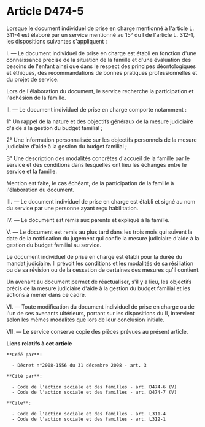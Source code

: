 # Article D474-5

Lorsque le document individuel de prise en charge mentionné à l'article L. 311-4 est élaboré par un service mentionné au 15°
du I de l'article L. 312-1, les dispositions suivantes s'appliquent : 

I. ― Le document individuel de prise en charge est établi en fonction d'une connaissance précise de la situation de la
famille et d'une évaluation des besoins de l'enfant ainsi que dans le respect des principes déontologiques et éthiques, des
recommandations de bonnes pratiques professionnelles et du projet de service. 

Lors de l'élaboration du document, le service recherche la participation et l'adhésion de la famille. 

II. ― Le document individuel de prise en charge comporte notamment : 

1° Un rappel de la nature et des objectifs généraux de la mesure judiciaire d'aide à la gestion du budget familial ; 

2° Une information personnalisée sur les objectifs personnels de la mesure judiciaire d'aide à la gestion du budget
familial ; 

3° Une description des modalités concrètes d'accueil de la famille par le service et des conditions dans lesquelles ont lieu
les échanges entre le service et la famille. 

Mention est faite, le cas échéant, de la participation de la famille à l'élaboration du document. 

III. ― Le document individuel de prise en charge est établi et signé au nom du service par une personne ayant reçu
habilitation. 

IV. ― Le document est remis aux parents et expliqué à la famille.

V. ― Le document est remis au plus tard dans les trois mois qui suivent la date de la notification du jugement qui confie la
mesure judiciaire d'aide à la gestion du budget familial au service. 

Le document individuel de prise en charge est établi pour la durée du mandat judiciaire. Il prévoit les conditions et les
modalités de sa résiliation ou de sa révision ou de la cessation de certaines des mesures qu'il contient. 

Un avenant au document permet de réactualiser, s'il y a lieu, les objectifs précis de la mesure judiciaire d'aide à la
gestion du budget familial et les actions à mener dans ce cadre. 

VI. ― Toute modification du document individuel de prise en charge ou de l'un de ses avenants ultérieurs, portant sur les
dispositions du II, intervient selon les mêmes modalités que lors de leur conclusion initiale. 

VII. ― Le service conserve copie des pièces prévues au présent article.

**Liens relatifs à cet article**

	**Créé par**:

	  - Décret n°2008-1556 du 31 décembre 2008 - art. 3

	**Cité par**:

	  - Code de l'action sociale et des familles - art. D474-6 (V)
	  - Code de l'action sociale et des familles - art. D474-7 (V)

	**Cite**:

	  - Code de l'action sociale et des familles - art. L311-4
	  - Code de l'action sociale et des familles - art. L312-1
